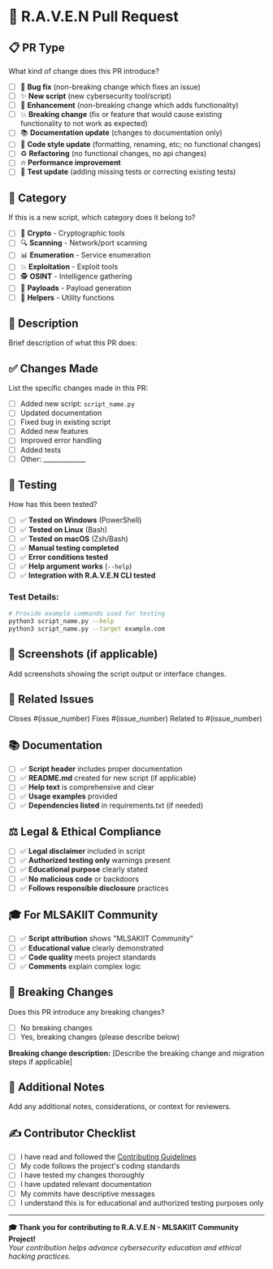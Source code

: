 # 🚀 R.A.V.E.N Pull Request

## 📋 PR Type
What kind of change does this PR introduce?
- [ ] 🐛 **Bug fix** (non-breaking change which fixes an issue)
- [ ] ✨ **New script** (new cybersecurity tool/script)
- [ ] 🔧 **Enhancement** (non-breaking change which adds functionality)
- [ ] 💥 **Breaking change** (fix or feature that would cause existing functionality to not work as expected)
- [ ] 📚 **Documentation update** (changes to documentation only)
- [ ] 🎨 **Code style update** (formatting, renaming, etc; no functional changes)
- [ ] ♻️ **Refactoring** (no functional changes, no api changes)
- [ ] 🔥 **Performance improvement**
- [ ] 🧪 **Test update** (adding missing tests or correcting existing tests)

## 📂 Category
If this is a new script, which category does it belong to?
- [ ] 🔐 **Crypto** - Cryptographic tools
- [ ] 🔍 **Scanning** - Network/port scanning
- [ ] 📊 **Enumeration** - Service enumeration
- [ ] 💥 **Exploitation** - Exploit tools
- [ ] 🕵️ **OSINT** - Intelligence gathering
- [ ] 🎪 **Payloads** - Payload generation
- [ ] 🔧 **Helpers** - Utility functions

## 🎯 Description
Brief description of what this PR does:

## ✅ Changes Made
List the specific changes made in this PR:
- [ ] Added new script: `script_name.py`
- [ ] Updated documentation
- [ ] Fixed bug in existing script
- [ ] Added new features
- [ ] Improved error handling
- [ ] Added tests
- [ ] Other: _____________

## 🧪 Testing
How has this been tested?
- [ ] ✅ **Tested on Windows** (PowerShell)
- [ ] ✅ **Tested on Linux** (Bash)
- [ ] ✅ **Tested on macOS** (Zsh/Bash)
- [ ] ✅ **Manual testing completed**
- [ ] ✅ **Error conditions tested**
- [ ] ✅ **Help argument works** (`--help`)
- [ ] ✅ **Integration with R.A.V.E.N CLI tested**

### Test Details:
```bash
# Provide example commands used for testing
python3 script_name.py --help
python3 script_name.py --target example.com
```

## 📸 Screenshots (if applicable)
Add screenshots showing the script output or interface changes.

## 🔗 Related Issues
Closes #(issue_number)
Fixes #(issue_number)
Related to #(issue_number)

## 📚 Documentation
- [ ] ✅ **Script header** includes proper documentation
- [ ] ✅ **README.md** created for new script (if applicable)
- [ ] ✅ **Help text** is comprehensive and clear
- [ ] ✅ **Usage examples** provided
- [ ] ✅ **Dependencies listed** in requirements.txt (if needed)

## ⚖️ Legal & Ethical Compliance
- [ ] ✅ **Legal disclaimer** included in script
- [ ] ✅ **Authorized testing only** warnings present
- [ ] ✅ **Educational purpose** clearly stated
- [ ] ✅ **No malicious code** or backdoors
- [ ] ✅ **Follows responsible disclosure** practices

## 🎓 For MLSAKIIT Community
- [ ] ✅ **Script attribution** shows "MLSAKIIT Community"
- [ ] ✅ **Educational value** clearly demonstrated
- [ ] ✅ **Code quality** meets project standards
- [ ] ✅ **Comments** explain complex logic

## 🔄 Breaking Changes
Does this PR introduce any breaking changes?
- [ ] No breaking changes
- [ ] Yes, breaking changes (please describe below)

**Breaking change description:**
[Describe the breaking change and migration steps if applicable]

## 📝 Additional Notes
Add any additional notes, considerations, or context for reviewers.

## ✍️ Contributor Checklist
- [ ] I have read and followed the [Contributing Guidelines](../CONTRIBUTING.md)
- [ ] My code follows the project's coding standards
- [ ] I have tested my changes thoroughly
- [ ] I have updated relevant documentation
- [ ] My commits have descriptive messages
- [ ] I understand this is for educational and authorized testing purposes only

---
**🎓 Thank you for contributing to R.A.V.E.N - MLSAKIIT Community Project!**  
*Your contribution helps advance cybersecurity education and ethical hacking practices.*